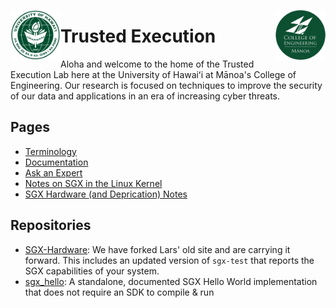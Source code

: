 <img src="https://github.com/Trusted-Execution/.github/blob/main/profile/UHMLogo.png"
     alt="CoE Logo" align="left" height="80" />
<img src="https://github.com/Trusted-Execution/.github/blob/main/profile/CollegeOfEngineering.png"
     alt="CoE Logo" align="right" width="80" />
# Trusted Execution 

Aloha and welcome to the home of the Trusted Execution Lab here at the University of Hawaiʻi at Mānoa's College of Engineering.
Our research is focused on techniques to improve the security of our data and applications in an era of increasing cyber threats.

## Pages

- [Terminology](Terminology.md)
- [Documentation](Documentation.md)
- [Ask an Expert](ask_an_expert.md)
- [Notes on SGX in the Linux Kernel](notes_on_SGX_in_the_Linux_kernel.md)
- [SGX Hardware (and Deprication) Notes](hardware_notes.md)

## Repositories

- [SGX-Hardware](https://github.com/marknelsonengineer/SGX-hardware): We have forked Lars' old site and are carrying it forward. This includes an updated version of `sgx-test` that reports the SGX capabilities of your system.
- [sgx_hello](https://github.com/Trusted-Execution/sgx_hello): A standalone, documented SGX Hello World implementation that does not require an SDK to compile & run
